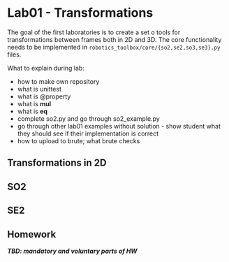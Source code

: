 # Lab01 - Transformations
The goal of the first laboratories is to create a set o tools for transformations between frames both in 2D and 3D.
The core functionality needs to be implemented in `robotics_toolbox/core/{so2,se2,so3,se3}.py` files.

What to explain during lab:
- how to make own repository
- what is unittest
- what is @property
- what is __mul__
- what is __eq__
- complete so2.py and go through so2_example.py
- go through other lab01 examples without solution - show student what they should see if their implementation is correct
- how to upload to brute; what brute checks

## Transformations in 2D
## SO2
## SE2


## Homework
**_TBD: mandatory and voluntary parts of HW_**
